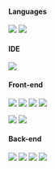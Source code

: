 #### Languages

![](https://img.shields.io/badge/JavaScript-Language-informational?style=flat-square&logo=javascript&logoColor=white&color=d8f3dc)
![](https://img.shields.io/badge/TypeScript-Dialect-informational?style=flat-square&logo=typescript&logoColor=white&color=d8f3dc)

#### IDE
![](https://img.shields.io/badge/WebStorm-Editor-informational?style=flat-square&logo=webstorm&logoColor=white&color=d8f3dc)

#### Front-end
![](https://img.shields.io/badge/React-Framework-informational?style=flat-square&logo=react&logoColor=white&color=d8f3dc)
![](https://img.shields.io/badge/HTML-Language-informational?style=flat-square&logo=html5&logoColor=white&color=d8f3dc)
![](https://img.shields.io/badge/CSS-Language-informational?style=flat-square&logo=css3&logoColor=white&color=d8f3dc)
![](https://img.shields.io/badge/LESS-Dialect-informational?style=flat-square&logo=less&logoColor=white&color=d8f3dc)

![](https://img.shields.io/badge/SASS-Dialect-informational?style=flat-square&logo=sass&logoColor=white&color=d8f3dc)
![](https://img.shields.io/badge/Ant_Design-UI_Framework-informational?style=flat-square&logo=antdesign&logoColor=white&color=d8f3dc)

#### Back-end
![](https://img.shields.io/badge/Strapi-CMS-informational?style=flat-square&logo=strapi&logoColor=white&color=d8f3dc)
![](https://img.shields.io/badge/GraphQL-API-informational?style=flat-square&logo=graphql&logoColor=white&color=d8f3dc)
![](https://img.shields.io/badge/Apollo-API-informational?style=flat-square&logo=apollographql&logoColor=white&color=d8f3dc)
![](https://img.shields.io/badge/SQL-Language-informational?style=flat-square&logo=mysql&logoColor=white&color=d8f3dc)
